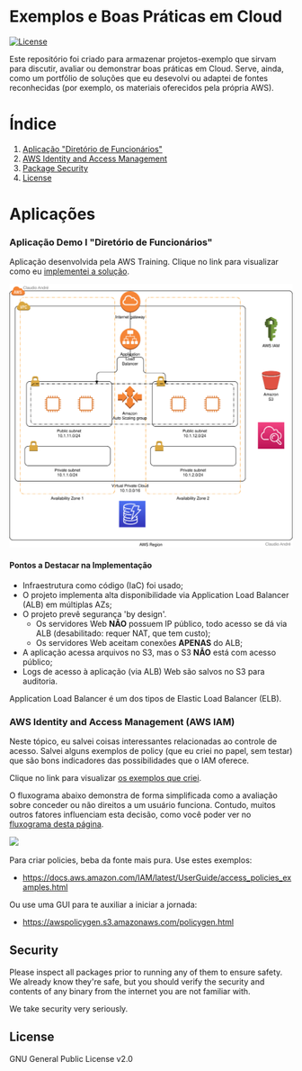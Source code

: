 # Exemplos e Boas Práticas em Cloud

[![License](https://img.shields.io/badge/License-GPL%20v2-blue.svg)](LICENSE)

Este repositório foi criado para armazenar projetos-exemplo que sirvam para discutir, avaliar ou demonstrar boas práticas em Cloud. Serve, ainda, como um portfólio de soluções que eu desevolvi ou adaptei de fontes reconhecidas (por exemplo, os materiais oferecidos pela própria AWS).

# Índice
1. [Aplicação "Diretório de Funcionários"](#aplicação-demo-i-diretório-de-funcionários)
1. [AWS Identity and Access Management](#aws-identity-and-access-management-aws-iam)
7. [Package Security](#security)
8. [License](#license)

# Aplicações

### Aplicação Demo I "Diretório de Funcionários"

Aplicação desenvolvida pela AWS Training. Clique no link para visualizar como eu [implementei a solução](diretorio-pessoas#diretório-de-funcionários).

[![ Diagrama de Arquitetura](diretorio-pessoas/demo-01.svg)](diretorio-pessoas#diretório-de-funcionários)

#### Pontos a Destacar na Implementação
- Infraestrutura como código (IaC) foi usado;
- O projeto implementa alta disponibilidade via Application Load Balancer (ALB) em múltiplas AZs;
- O projeto prevê segurança 'by design'.
  - Os servidores Web **NÃO** possuem IP público, todo acesso se dá via ALB (desabilitado: requer NAT, que tem custo);
  - Os servidores Web aceitam conexões **APENAS** do ALB;
- A aplicação acessa arquivos no S3, mas o S3 **NÃO** está com acesso público;
- Logs de acesso à aplicação (via ALB) Web são salvos no S3 para auditoria.

Application Load Balancer é um dos tipos de Elastic Load Balancer (ELB).

### AWS Identity and Access Management (AWS IAM)

Neste tópico, eu salvei coisas interessantes relacionadas ao controle de acesso. Salvei alguns exemplos de policy (que eu criei no papel, sem testar) que são bons indicadores das possibilidades que o IAM oferece.

Clique no link para visualizar [os exemplos que criei](IAM#policies).

O fluxograma abaixo demonstra de forma simplificada como a avaliação sobre conceder ou não direitos a um usuário funciona. Contudo, muitos outros fatores influenciam esta decisão, como você poder ver no [fluxograma desta página](https://docs.aws.amazon.com/IAM/latest/UserGuide/reference_policies_evaluation-logic.html#policy-eval-denyallow).
  
[![](https://mermaid.ink/img/eyJjb2RlIjoiZ3JhcGggVERcbiAgICBBMShSZXF1aXNpw6fDo288YnI-ZmVpdGEgcGVsbzxicj51c3XDoXJpbyByb290PylcbiAgICBBMihQZXJtaXRpZG8pXG5cbiAgICBCMShGb2kgbmVnYWRvPGJyPmV4cGxpY2l0YW1lbnRlPylcbiAgICBCMihFeHBsaWNpdCBEZW55KVxuXG4gICAgQzEoRm9pIHBlcm1pdGlkbzxicj5leHBsaWNpdGFtZW50ZT8pXG4gICAgQzIoUGVybWl0aWRvKVxuICAgIEMzKEltcGxpY2l0IERlbnkpXG5cbiAgICBBMSAtLT58U2ltfCBBMlxuICAgIEExIC0tPnxOw6NvfCBCMVxuICAgIEIxIC0tPnxTaW18IEIyXG4gICAgQjEgLS0-fE7Do298IEMxXG4gICAgQzEgLS0-fFNpbXwgQzJcbiAgICBDMSAtLT58TsOjb3wgQzNcbiIsIm1lcm1haWQiOnsidGhlbWUiOiJkZWZhdWx0In0sInVwZGF0ZUVkaXRvciI6dHJ1ZSwiYXV0b1N5bmMiOnRydWUsInVwZGF0ZURpYWdyYW0iOnRydWV9)](IAM#policies)

Para criar policies, beba da fonte mais pura. Use estes exemplos:
- https://docs.aws.amazon.com/IAM/latest/UserGuide/access_policies_examples.html

Ou use uma GUI para te auxiliar a iniciar a jornada:
- https://awspolicygen.s3.amazonaws.com/policygen.html

## Security

Please inspect all packages prior to running any of them to ensure safety.
We already know they're safe, but you should verify the security and contents of any
binary from the internet you are not familiar with.

We take security very seriously.

## License

GNU General Public License v2.0